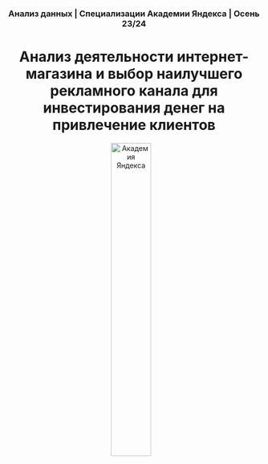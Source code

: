 <h3 align="center" > Анализ данных | Специализации Академии Яндекса | Осень 23/24 </h3>
<h1 align="center"> Анализ деятельности интернет-магазина и выбор наилучшего рекламного канала для инвестирования денег на привлечение клиентов </h1>

<p align="center">
<a href="https://academy.yandex.ru/"><img src="https://user-images.githubusercontent.com/49817414/209363612-96dacd8e-b0a4-4ffc-bfc0-ac3da6a29145.png" width=40%  title="Академия Яндекса"/></a>&nbsp;&nbsp;&nbsp;</a>
<a href="https://academy.yandex.ru/intensive/data-analysis"><img src="https://user-images.githubusercontent.com/49817414/209363621-101f789a-d760-41bf-94f6-06b24fe1ded9.png" width=40%  title="Интенсив по б/></a>
</p>
